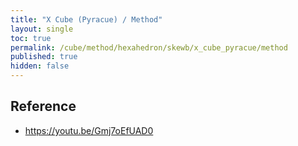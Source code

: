 ```yaml
---
title: "X Cube (Pyracue) / Method"
layout: single
toc: true
permalink: /cube/method/hexahedron/skewb/x_cube_pyracue/method
published: true
hidden: false
---
```


<head>
  <base target="_blank">
</head>



## Reference

- <https://youtu.be/Gmj7oEfUAD0>